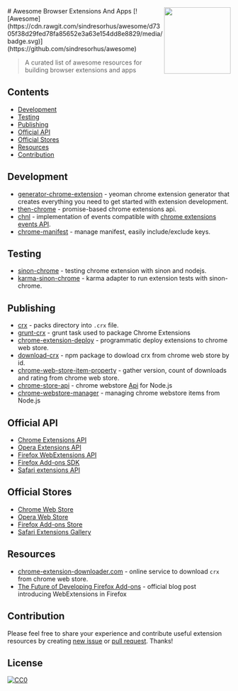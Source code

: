 <img src="https://cloud.githubusercontent.com/assets/1473072/18416597/930a794e-7821-11e6-84d0-c23c23baadcc.png" align="right" width="150">
# Awesome Browser Extensions And Apps
[![Awesome](https://cdn.rawgit.com/sindresorhus/awesome/d7305f38d29fed78fa85652e3a63e154dd8e8829/media/badge.svg)](https://github.com/sindresorhus/awesome)

> A curated list of awesome resources for building browser extensions and apps

## Contents
* [Development](#development)
* [Testing](#testing)
* [Publishing](#publishing)
* [Official API](#officialapi)
* [Official Stores](#officialstores)
* [Resources](#resources)
* [Contribution](#contribution)

## Development
* [generator-chrome-extension](https://github.com/yeoman/generator-chrome-extension) - yeoman chrome extension generator that creates everything you need to get started with extension development.
* [then-chrome](https://github.com/acvetkov/then-chrome) - promise-based chrome extensions api.
* [chnl](https://github.com/vitalets/chnl) - implementation of events compatible with [chrome extensions events API](https://developer.chrome.com/extensions/events#type-Event).
* [chrome-manifest](https://github.com/ragingwind/chrome-manifest) - manage manifest, easily include/exclude keys.

## Testing
* [sinon-chrome](https://github.com/acvetkov/sinon-chrome) - testing chrome extension with sinon and nodejs.
* [karma-sinon-chrome](https://github.com/9joneg/karma-sinon-chrome) - karma adapter to run extension tests with sinon-chrome.

## Publishing
* [crx](https://www.npmjs.com/package/crx) - packs directory into `.crx` file.
* [grunt-crx](https://github.com/oncletom/grunt-crx) - grunt task used to package Chrome Extensions
* [chrome-extension-deploy](https://github.com/erikdesjardins/chrome-extension-deploy) - programmatic deploy extensions to chrome web store.
* [download-crx](https://github.com/acvetkov/download-crx) - npm package to dowload crx from chrome web store by id.
* [chrome-web-store-item-property](https://github.com/pandawing/node-chrome-web-store-item-property) - gather version, count of downloads and rating from chrome web store.
* [chrome-store-api](https://github.com/acvetkov/chrome-store-api) - chrome webstore [Api](https://developer.chrome.com/webstore/using_webstore_api) for Node.js
* [chrome-webstore-manager](https://github.com/pastak/chrome-webstore-manager) - managing chrome webstore items from Node.js

## Official API
* [Chrome Extensions API](https://developer.chrome.com/extensions/api_index)
* [Opera Extensions API](https://dev.opera.com/extensions/apis/)
* [Firefox WebExtensions API](https://developer.mozilla.org/en-US/Add-ons/WebExtensions/API)
* [Firefox Add-ons SDK](https://developer.mozilla.org/en-US/Add-ons/SDK/High-Level_APIs)
* [Safari extensions API](https://developer.apple.com/library/safari/documentation/UserExperience/Reference/SafariExtensionsReference/index.html)

## Official Stores
* [Chrome Web Store](https://chrome.google.com/webstore)
* [Opera Web Store](https://addons.opera.com/en/extensions/)
* [Firefox Add-ons Store](https://addons.mozilla.org)
* [Safari Extensions Gallery](https://safari-extensions.apple.com/)

## Resources
* [chrome-extension-downloader.com](http://chrome-extension-downloader.com/) - online service to download `crx` from chrome web store.
* [The Future of Developing Firefox Add-ons](https://blog.mozilla.org/addons/2015/08/21/the-future-of-developing-firefox-add-ons/) - official blog post introducing WebExtensions in Firefox

## Contribution
Please feel free to share your experience and contribute useful extension resources by creating [new issue](https://github.com/vitalets/awesome-browser-extensions-and-apps/issues/new) or [pull request](https://github.com/vitalets/awesome-browser-extensions-and-apps/compare). Thanks!

## License
[![CC0](http://mirrors.creativecommons.org/presskit/buttons/88x31/svg/cc-zero.svg)](https://creativecommons.org/publicdomain/zero/1.0/)
